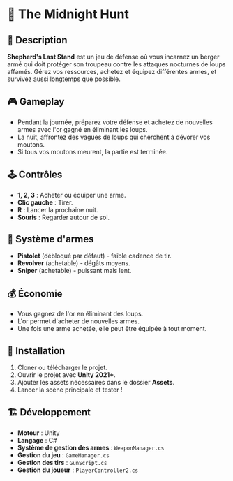 # 🐺 The Midnight Hunt

## 📜 Description
**Shepherd's Last Stand** est un jeu de défense où vous incarnez un berger armé qui doit protéger son troupeau contre les attaques nocturnes de loups affamés. Gérez vos ressources, achetez et équipez différentes armes, et survivez aussi longtemps que possible.

## 🎮 Gameplay
- Pendant la journée, préparez votre défense et achetez de nouvelles armes avec l'or gagné en éliminant les loups.
- La nuit, affrontez des vagues de loups qui cherchent à dévorer vos moutons.
- Si tous vos moutons meurent, la partie est terminée.

## 🕹️ Contrôles
- **1, 2, 3** : Acheter ou équiper une arme.
- **Clic gauche** : Tirer.
- **R** : Lancer la prochaine nuit.
- **Souris** : Regarder autour de soi.

## 🔫 Système d'armes
- **Pistolet** (débloqué par défaut) - faible cadence de tir.
- **Revolver** (achetable) - dégâts moyens.
- **Sniper** (achetable) - puissant mais lent.

## 💰 Économie
- Vous gagnez de l'or en éliminant des loups.
- L'or permet d'acheter de nouvelles armes.
- Une fois une arme achetée, elle peut être équipée à tout moment.

## 🔧 Installation
1. Cloner ou télécharger le projet.
2. Ouvrir le projet avec **Unity 2021+**.
3. Ajouter les assets nécessaires dans le dossier **Assets**.
4. Lancer la scène principale et tester !

## 🏗️ Développement
- **Moteur** : Unity
- **Langage** : C#
- **Système de gestion des armes** : `WeaponManager.cs`
- **Gestion du jeu** : `GameManager.cs`
- **Gestion des tirs** : `GunScript.cs`
- **Gestion du joueur** : `PlayerController2.cs`


